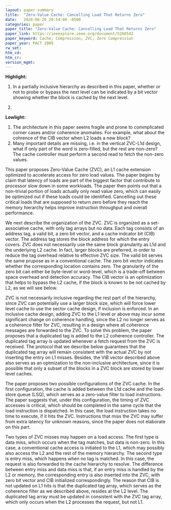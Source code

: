```yaml
---
layout: paper-summary
title:  "Zero-Value Cache: Cancelling Load That Returns Zero"
date:   2020-06-26 20:54:00 -0500
categories: paper
paper_title: "Zero-Value Cache: Cancelling Load That Returns Zero"
paper_link: https://ieeexplore.ieee.org/document/5260542
paper_keyword: Cache; Compression; ZVC; Zero Compression
paper_year: PACT 2009
rw_set:
htm_cd:
htm_cr:
version_mgmt:
---
```


**Highlight:**

1. In a partially inclusive hierarchy as described in this paper, whether or not to probe or bypass the next level
   can be indicated by a bit vector showing whether the block is cached by the next level.

2. 

**Lowlight:**

1. The architecture in this paper seems fragile and prone to commplicated corner cases and/or coherence anomalies.
   For example, what about the cohrence of the CIB vector when L2 loads a new block?
2. Many important details are missing, i.e. in the vertical ZVC-L1d design, what if only part of the word is zero-filled, 
   but the rest are non-zero? The cache controller must perform a second read to fetch the non-zero values.

This paper proposes Zero-Value Cache (ZVC), an L1 cache extension optimized to accelerate access for zero load values. 
The paper begins by claim that latency of loads are part of the biggest factor that contribute to processor slow down
in some workloads. The paper then points out that a non-trivial portion of loads actually only read value zero, which can
easily be optimized out if these loads could be identified. Cancelling out these critical loads that are supposed to
return zero before they reach the memory hierarchy helps improve instruction throughput and overall performance.

We next describe the organization of the ZVC. ZVC is organized as a set-associative cache, with only tag arrays but no
data. Each tag consists of an address tag, a valid bit, a zero bit vector, and a cache indcator bit (CIB) vector.
The address tag stores the block address for which the entry covers. ZVC does not necessarily use the same block
granularity as L1d and the underlying L2 cache. In fact, larger blocks are preferred, in order to reduce the tag overhead 
relative to effective ZVC size. The valid bit serves the same prupose as in a conventional cache. The zero bit vector 
indicates whether the corresponding location contains zero. The granularity of the zero bit can either be byte-level
or word-level, which is a trade-off between space overhead and detection accuracy. The CIB vector is an optimization
that helps to bypass the L2 cache, if the block is known to be not cached by L2, as we will see below.

ZVC is not necessarily inclusive regarding the rest part of the hierarchy, since ZVC can potentially use a larger block
size, which will force lower level cache to use the sector cache design, if inclusion is enforced. 
In an inclusive cache design, adding ZVC to the L1 level or above may incur some significant change on coherence handling, 
since the L2 no longer serves as a coherence filter for ZVC, resulting in a design where all coherence messages are 
forwarded to the ZVC. 
To solve this problem, the paper proposes that a duplicated tag is added to the L2 coherence controller. The duplicated 
tag array is updated whenever a fetch request from the ZVC is received. The protocol that we describe below guarantees 
that the duplicated tag array will remain consistent with the actual ZVC by not inserting the entry on L1 misses. Besides, 
the VIB vector described above also serves as an optmization to the non-inclusive architecture, since it is possible that 
only a subset of the blocks in a ZVC block are stored by lower level caches.

The paper proposes two possible configurations of the ZVC cache. In the first configuration, the cache is added between
the L1d cache and the load-store queue (LSQ), which serves as a zero-value filter to load instructions. The paper 
suggests that, under this configuration, the timing of ZVC accesses is critical, which should be completed in the same 
cycle that the load instruction is dispatched. In this case, the load instruction takes no time to execute, if it hits
the ZVC. Instructions that miss the ZVC may suffer from extra latency for unknown reasons, since the paper does not
elaborate on this part. 

Two types of ZVC misses may happen on a load access. The first type is data miss, which occurs when the tag matches,
but data is non-zero. In this case, a conventional cache access is initiated to the L1, which may possibly also 
access the L2 and the rest of the memory hierarchy. The second type is entry miss, which happens when no tag is matched.
In this case, the request is also forwarded to the cache hierarchy to resolve. The difference between entry miss
and data miss is that, if an entry miss is handled by the L2 or memory, the corresponding entry is also inserted into
the ZVC, with zero bit vector and CIB initialized correspondingly. The reason that CIB is not updated on L1 hits is 
that the duplicated tag array, which serves as the coherence filter as we described above, resides at the L2 level.
The duplicated tag array must be updated in consistent with the ZVC tag array, which only occurs when the L2 processes
the request, but not L1.

